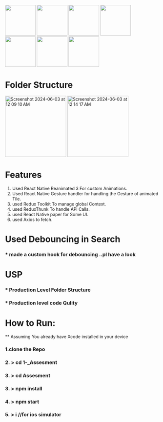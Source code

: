 
<img src="https://github.com/Nagendra07-moh/1-_Assesment/assets/62485736/cc8e4bd6-9175-4fdb-a252-8a077d8c812a" width="100"/>
<img src="https://github.com/Nagendra07-moh/1-_Assesment/assets/62485736/ca7957d4-2a02-44d4-9187-20859ec60f3e" width="100"/>
<img src="https://github.com/Nagendra07-moh/1-_Assesment/assets/62485736/297697ab-0018-4f51-93bb-a53cf517a800" width="100"/>
<img src="https://github.com/Nagendra07-moh/1-_Assesment/assets/62485736/61b42e1e-5b5b-44a1-a1fa-cf5821724c3d" width="100"/>
<img src="https://github.com/Nagendra07-moh/1-_Assesment/assets/62485736/049dc1ac-17ac-4814-8437-292a71cd0c99" width="100"/>
<img src="https://github.com/Nagendra07-moh/1-_Assesment/assets/62485736/0ea0ec6a-f9bf-4459-a502-1add3ba0c5ec" width="100"/>
<img src="https://github.com/Nagendra07-moh/1-_Assesment/assets/62485736/d93dd408-e353-49d6-8ca1-2da4cd17dc86" width="100"/>

# Folder Structure

<img width="200" alt="Screenshot 2024-06-03 at 12 09 10 AM" src="https://github.com/Nagendra07-moh/1-_Assesment/assets/62485736/5ecf010c-4a5c-4405-93b2-3bd971615b40">
<img width="200" alt="Screenshot 2024-06-03 at 12 14 17 AM" src="https://github.com/Nagendra07-moh/1-_Assesment/assets/62485736/3619b41e-6acf-453f-8570-f7b3d36f60b4">

# Features

1. Used React Native Reanimated 3 For custom Animations.
2. Used React Native Gesture handler for handling the Gesture of animated Tile.
3. used Redux Toolkit To manage global Context.
4. used ReduxThunk To handle APi Calls.
5. used React Native paper for Some UI.
6. used Axios to fetch.

# Used Debouncing in Search 
### * made a custom hook for debouncing ..pl have a look

# USP
### * Production Level Folder Structure
### * Production level code Qulity

# How to Run:
** Assuming You already have Xcode installed in your device 
### 1.clone the Repo
### 2. > cd 1-_Assesment
### 3. > cd Assesment
### 3. > npm install
### 4. > npm start
### 5. > i         //for ios simulator



